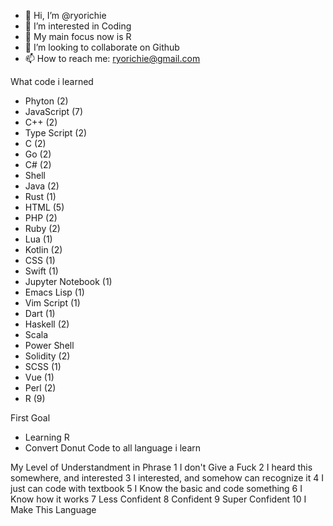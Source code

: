 - 👋 Hi, I’m @ryorichie
- 👀 I’m interested in Coding
- 🌱 My main focus now is R
- 💞️ I’m looking to collaborate on Github
- 📫 How to reach me: ryorichie@gmail.com

What code i learned
- Phyton (2)
- JavaScript (7)
- C++ (2)
- Type Script (2)
- C (2)
- Go (2)
- C# (2)
- Shell
- Java (2)
- Rust (1)
- HTML (5)
- PHP (2)
- Ruby (2)
- Lua (1)
- Kotlin (2)
- CSS (1)
- Swift (1)
- Jupyter Notebook (1)
- Emacs Lisp (1)
- Vim Script (1)
- Dart (1)
- Haskell (2)
- Scala
- Power Shell
- Solidity (2)
- SCSS (1)
- Vue (1)
- Perl (2)
- R (9)

First Goal
- Learning R
- Convert Donut Code to all language i learn

My Level of Understandment in Phrase
1 I don't Give a Fuck
2 I heard this somewhere, and interested
3 I interested, and somehow can recognize it
4 I just can code with textbook
5 I Know the basic and code something
6 I Know how it works
7 Less Confident
8 Confident
9 Super Confident
10 I Make This Language
